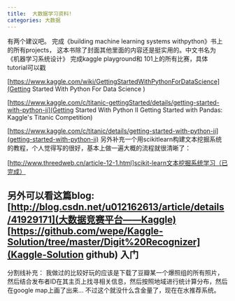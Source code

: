 ```yaml
---
title:  大数据学习资料!
categories: 大数据  
---
```



有两个建议吧。
完成《building machine learning systems withpython》书上的所有projects，
这本书除了封面其他里面的内容还是挺实用的。中文书名为 《机器学习系统设计》
完成kaggle playground和 101上的所有比赛，具体tutorial可以戳

[https://www.kaggle.com/wiki/GettingStartedWithPythonForDataScience](Getting Started With Python For Data Science )
 
[https://www.kaggle.com/c/titanic-gettingStarted/details/getting-started-with-python-ii](Getting Started With Python II Getting Started with Pandas: Kaggle's Titanic Competition) 

[https://www.kaggle.com/c/titanic/details/getting-started-with-python-ii](getting-started-with-python-ii)
另外补充一个用scikitlearn构建文本挖掘系统的教程，个人觉得写的很好，基本上做一遍大概的流程就很清晰了：

[http://www.threedweb.cn/article-12-1.html]scikit-learn文本挖掘系统学习（已完成）

另外可以看这篇blog:  
[http://blog.csdn.net/u012162613/article/details/41929171](大数据竞赛平台——Kaggle)
[https://github.com/wepe/Kaggle-Solution/tree/master/Digit%20Recognizer](Kaggle-Solution github)
入门
---------------------------------
分割线补充：
我做过的比较好玩的应该是下载了豆瓣某一个爆照组的所有照片，然后结合发布者ID在其主页上找寻相关信息，然后按照地域进行统计算分布，然后在google map上画了出来... 不过这个就没什么含金量了，现在在水推荐系统。


